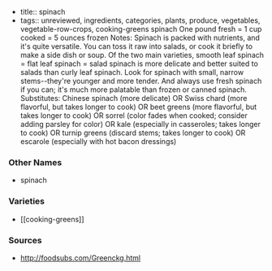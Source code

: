 - title:: spinach
- tags:: unreviewed, ingredients, categories, plants, produce, vegetables, vegetable-row-crops, cooking-greens
spinach One pound fresh = 1 cup cooked = 5 ounces frozen Notes: Spinach is packed with nutrients, and it's quite versatile. You can toss it raw into salads, or cook it briefly to make a side dish or soup. Of the two main varieties, smooth leaf spinach = flat leaf spinach = salad spinach is more delicate and better suited to salads than curly leaf spinach. Look for spinach with small, narrow stems--they're younger and more tender. And always use fresh spinach if you can; it's much more palatable than frozen or canned spinach. Substitutes: Chinese spinach (more delicate) OR Swiss chard (more flavorful, but takes longer to cook) OR beet greens (more flavorful, but takes longer to cook) OR sorrel (color fades when cooked; consider adding parsley for color) OR kale (especially in casseroles; takes longer to cook) OR turnip greens (discard stems; takes longer to cook) OR escarole (especially with hot bacon dressings)

### Other Names

* spinach

### Varieties

* [[cooking-greens]]

### Sources
* http://foodsubs.com/Greenckg.html
